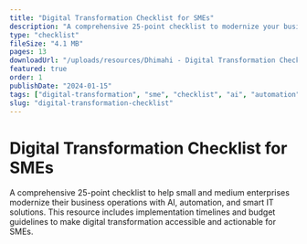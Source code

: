 ```yaml
---
title: "Digital Transformation Checklist for SMEs"
description: "A comprehensive 25-point checklist to modernize your business with AI, automation, and smart IT solutions. Includes implementation timeline and budget guidelines."
type: "checklist"
fileSize: "4.1 MB"
pages: 13
downloadUrl: "/uploads/resources/Dhimahi - Digital Transformation Checklist for SMEs.pdf"
featured: true
order: 1
publishDate: "2024-01-15"
tags: ["digital-transformation", "sme", "checklist", "ai", "automation"]
slug: "digital-transformation-checklist"
---
```


# Digital Transformation Checklist for SMEs

A comprehensive 25-point checklist to help small and medium enterprises modernize their business operations with AI, automation, and smart IT solutions. This resource includes implementation timelines and budget guidelines to make digital transformation accessible and actionable for SMEs.